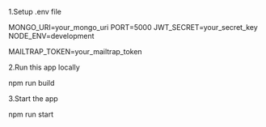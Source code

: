 1.Setup .env file

MONGO_URI=your_mongo_uri
PORT=5000
JWT_SECRET=your_secret_key
NODE_ENV=development

MAILTRAP_TOKEN=your_mailtrap_token


2.Run this app locally

npm run build


3.Start the app

npm run start
